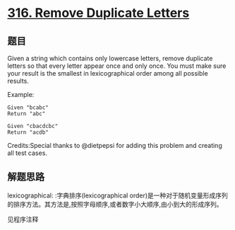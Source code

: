 # [316. Remove Duplicate Letters](https://leetcode-cn.com/problems/remove-duplicate-letters/)

## 题目

Given a string which contains only lowercase letters, remove duplicate letters so that every letter appear once and only once. You must make sure your result is the smallest in lexicographical order among all possible results.

Example:

```text
Given "bcabc"
Return "abc"

Given "cbacdcbc"
Return "acdb"
```

Credits:Special thanks to @dietpepsi for adding this problem and creating all test cases.

## 解题思路

lexicographical: :字典排序(lexicographical order)是一种对于随机变量形成序列的排序方法。其方法是,按照字母顺序,或者数字小大顺序,由小到大的形成序列。

见程序注释

